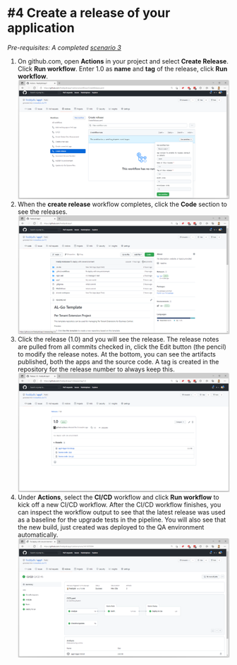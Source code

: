 # #4 Create a release of your application
*Pre-requisites: A completed [scenario 3](3.md)*

1. On github.com, open **Actions** in your project and select **Create Release**. Click **Run workflow**. Enter 1.0 as **name** and **tag** of the release, click **Run workflow**.
![Run workflow](/images/4a.png)
1. When the **create release** workflow completes, click the **Code** section to see the releases.
![Run workflow](/images/4b.png)
1. Click the release (1.0) and you will see the release. The release notes are pulled from all commits checked in, click the Edit button (the pencil) to modify the release notes. At the bottom, you can see the artifacts published, both the apps and the source code. A tag is created in the repository for the release number to always keep this.
![Run workflow](/images/4c.png)
1. Under **Actions**, select the **CI/CD** workflow and click **Run workflow** to kick off a new CI/CD workflow. After the CI/CD workflow finishes, you can inspect the workflow output to see that the latest release was used as a baseline for the upgrade tests in the pipeline. You will also see that the new build, just created was deployed to the QA environment automatically.
![Run workflow](/images/4d.png)
